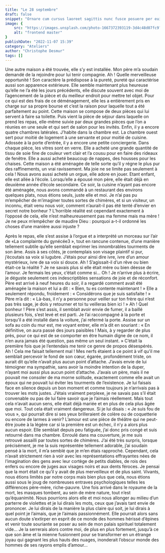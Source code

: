 ```yaml
---
title: "Le 28 septembre"
draft: false
snippet: "Ornare cum cursus laoreet sagittis nunc fusce posuere per euismod dis vehicula a, semper fames lacus maecenas dictumst pulvinar neque enim non potenti. Torquent hac sociosqu eleifend potenti."
image: {
    src: "https://images.unsplash.com/photo-1667372393119-3d4c48d07fc9?&fit=crop&w=430&h=240",
    alt: "frontend master"
}
publishDate: "2022-11-07 15:39"
category: "Ateliers"
author: "Christophe Desmur"
tags: []
---
```


Une autre maison a été trouvée, elle s’y est installée. Mon père m’a soudain demandé de la rejoindre pour lui tenir compagnie. Ah ! Quelle merveilleuse opportunité ! Son caractère la prédispose à la pureté, pureté qui caractérise aussi son apparence extérieure. Elle semble maintenant plus heureuse qu’elle ne l’a été les jours précédents, elle discute souvent avec moi de l’agencement de la pièce et du meilleur endroit pour mettre tel objet. Pour ce qui est des frais de ce déménagement, elle les a entièrement pris en charge sur sa propre bourse et c’est la raison pour laquelle tout a été parfaitement au point. Cette maison se compose de deux pièces qui lui servent à faire sa toilette. Puis vient la pièce de séjour dans laquelle on prend les repas, elle-même suivie par deux grandes pièces que l’on a réunies en une seule et qui sert de salon pour les invités. Enfin, il y a encore quatre chambres latérales. J’habite dans la chambre est. La chambre ouest sert pour moitié de logement à une servante et pour moitié de cuisine. Adossée à la porte d’entrée, il y a encore une petite conciergerie. Dans chaque pièce, les vitres sont en verre. Elle a acheté une grande quantité de tissu de soie fine de couleur vert clair et l’a cousu pour en faire des rideaux de fenêtre. Elle a aussi acheté beaucoup de nappes, des housses pour les chaises. Cette maison a été aménagée de telle sorte qu’il y régne le plus pur des raffinements, un vrai ravissement. Ma joie ne se limite pas seulement à cela ! Nous avons aussi acheté un orgue, elle adore en jouer. Etant enfant, elle est allée à l’école. Lorsqu’elle a épousé mon père, elle était déjà en deuxième année d’école secondaire. Ce soir, la cuisine n’ayant pas encore été aménagée, nous avons commandé à un restaurant des environs quelques plats, nous étions seuls, juste elle et moi. Je n’ai pas pu m’empêcher de m’imaginer toutes sortes de chimères, et si un visiteur, un inconnu, était venu nous voir, comment n’aurait-il pas été tenté d’envier en secret notre bonheur ? L’horrible réalité est cependant exactement à l’opposé de cela, elle n’est malheureusement pas ma femme mais ma mère ! Je ne peux m’empêcher de maudire Dieu : pourquoi a-t-il ordonné les choses d’une manière aussi injuste ?

Après le repas, elle s’est assise à l’orgue et a interprété un morceau sur l’air de «La complainte du gynécée3 », tout en rancune contenue, d’une manière tellement subtile qu’elle semblait exprimer les innombrables tourments de son âme. Assis à ses côtés, je contemplais son visage plaintif si pur, j’écoutais sa voix si lugubre. J’étais pour ainsi dire ivre, ivre d’un amour mystérieux, ivre de sa voix si douce. Ah ! S’agissait-il d’un rêve ou bien était-ce la réalité ? Je ne savais plus si elle était mère ou bien déesse de l’amour. Je fermais les yeux, c’était comme si… Oh ! Je n’arrive plus à écrire, je déguste seulement ces indescriptibles sensations de joie et de réconfort. Père est arrivé à neuf heures du soir, il a regardé comment avait été aménagée la maison et lui a dit : « Bien, tu es contente maintenant ! » Elle a seulement répondu, froidement : « Considérons que je suis satisfaite ! » Père m’a dit : « Là-bas, il n’y a personne pour veiller sur ton frère qui n’est pas très sage, je dois y retourner et toi tu veilleras bien ici ! » Ah ! Quel bonheur ! Père s’est assis, il semblait avoir envie de fumer, il a baillé plusieurs fois, s’est levé et est parti. Je l’ai raccompagné à la porte et lorsqu’il a été installé dans la voiture, j’ai refermé la porte. Assise sur un sofa au coin du mur est, me voyant entrer, elle m’a dit en souriant : « En définitive, on aura passé des jours paisibles ! Mais, à y regarder de plus près, pour ce qui est de se comporter en être humain digne de ce nom, il n’en aura jamais été question, pas même un seul instant. » C’était la première fois que je l’entendais me tenir ce genre de propos désespérés. Ah ! Cela me faisait tellement mal ! Mes nerfs étaient à ce point à vif qu’il me semblait percevoir le fond de son cœur, égarée, profondément triste, on aurait dit qu’elle n’avait plus aucun point d’attache. J’avais envie de lui témoigner ma sympathie, sans avoir la moindre intention de la duper, n’ayant moi aussi plus aucun point d’attache. J’avais un père, mais il ne pouvait me consoler de ma morne solitude, exactement comme elle avait un époux qui ne pouvait lui éviter les tourments de l’existence. Je lui faisais face en silence depuis un bon moment et comme toujours je n’arrivais pas à trouver les mots justes. J’étais vraiment perplexe, je ne savais pas s’il était convenable ou pas de lui faire savoir que je l’aimais réellement. Mais tout cela n’avait aucun sens, elle était déjà mariée et en plus de cela plus âgée que moi. Tout cela était vraiment dangereux. Si je lui disais : « Je suis fou de vous », qui pourrait dire si ses yeux brilleraient de colère ou de coquetterie ou encore de larmes à venir? L’amour est une pièce de théâtre qui ne peut-être jouée à la légère car si la première est un échec, il n’y a alors plus aucun espoir. Elle semblait depuis peu fatiguée, j’ai donc pris congé et suis retourné dans ma chambre. Enroulé dans ma couverture, je me suis retrouvé assailli par toutes sortes de chimères. J’ai été très surpris, lorsque précisément, je me la suis représentée tellement adorable, j’ai soudain pensé à la mort, il m’a semblé que je m’en étais rapproché. Cependant, cela n’avait strictement rien à voir avec les représentations effrayantes nées de l’imagination des gens avec leur cortège de petits diables, de rois des enfers ou encore de juges aux visages noirs et aux dents féroces. Je pensai que la mort était ce qu’il y avait de plus merveilleux et de plus saint. Vivants, nous étions limités par notre corps mais bien plus que cela, nous étions aussi sous le joug de nombreuses entraves psychologiques telles les différences père-mère, riche-pauvre. Une fois arrivé dans le royaume de la mort, les masques tombent, au sein de mère nature, tout n’est qu’équanimité. Nous pourrions alors elle et moi nous allonger au milieu d’un parterre de violettes et je lui dirais les mots, ceux que j’avais tant envie de prononcer. Je lui dirais de la manière la plus claire qui soit, je lui dirais à quel point je l’aimais, que je l’aimais passionnément. Elle pourrait alors sans aucun doute s’extirper en esprit de ce monde des hommes hérissé d’épines et venir toute souriante se poser au sein de mon palais spirituel totalement vide… Je la serrerais alors contre moi, de plus en plus fortement, jusqu’à ce que son âme et la mienne fusionnent pour se transformer en un étrange joyau qui gagnant les plus hauts des nuages, inonderait l’obscur monde des hommes de ses rayons emplis d’amour…

